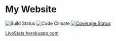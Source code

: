 # My Website

![Build Status](https://codeship.com/projects/96e654a0-b330-0133-a4d7-1a30591bad79/status?branch=master)
![Code Climate](https://codeclimate.com/github/tomfafard/my_site.png)
[![Coverage Status](https://coveralls.io/repos/github/tomfafard/my_site/badge.svg?branch=master)](https://coveralls.io/github/tomfafard/my_site?branch=master)

[LiveStats.herokuapp.com](http://livestats.herokuapp.com)
